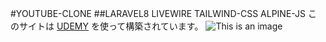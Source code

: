 #YOUTUBE-CLONE  ##LARAVEL8 LIVEWIRE TAILWIND-CSS ALPINE-JS  このサイトは [UDEMY](https://www.udemy.com/course/building-youtube-clone-using-laravel-and-livewire/) を使って構築されています。  ![This is an image](https://i.ytimg.com/vi/Yrvw6B4xljg/sddefault.jpg)
